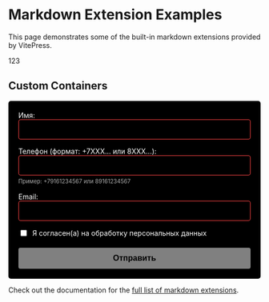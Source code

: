 # Markdown Extension Examples

This page demonstrates some of the built-in markdown extensions provided by VitePress.

123

## Custom Containers

<form id="myForm" class="custom-form">
  <div class="form-group">
    <label for="name">Имя:</label>
    <input type="text" id="name" name="name" class="form-input" required>
  </div>
  
  <div class="form-group">
    <label for="phone">Телефон (формат: +7XXX... или 8XXX...):</label>
    <input type="tel" id="phone" name="phone" class="form-input" required pattern="^(\+7|8)\d{10}$">
    <small class="hint">Пример: +79161234567 или 89161234567</small>
  </div>
  
  <div class="form-group">
    <label for="email">Email:</label>
    <input type="email" id="email" name="email" class="form-input" required>
  </div>
  
  <div class="form-group checkbox-group">
    <input type="checkbox" id="consent" name="consent" required>
    <label for="consent">Я согласен(а) на обработку персональных данных</label>
  </div>
  
  <button type="submit" class="submit-btn" disabled>
    Отправить
  </button>
</form>

<div id="successMessage" class="success-message" style="display: none;">
  ✅ Заявка успешно отправлена. Скоро свяжемся.
</div>

<style>
.custom-form {
  max-width: 500px;
  margin: 0;
  padding: 20px;
  background-color: #000000;
  border-radius: 5px;
  color: #ffffff;
}

.form-group {
  margin-bottom: 15px;
}

.form-input {
  width: 100%;
  padding: 10px;
  box-sizing: border-box;
  border: 1px solid #cccccc;
  border-radius: 4px;
  font-size: 16px;
  background-color: #000000;
  color: #ffffff;
}

.form-input:invalid {
  border-color: #ff4444;
}

.hint {
  display: block;
  margin-top: 5px;
  color: #aaaaaa;
  font-size: 0.8em;
}

.checkbox-group {
  display: flex;
  align-items: center;
  gap: 8px;
  margin-bottom: 20px;
}

.checkbox-group input {
  width: auto;
}

.submit-btn {
  background-color: #ffffff;
  color: #000000;
  padding: 12px 20px;
  border: none;
  border-radius: 4px;
  cursor: pointer;
  font-size: 16px;
  width: 100%;
  font-weight: bold;
  transition: opacity 0.3s;
}

.submit-btn:hover:not(:disabled) {
  opacity: 0.9;
}

.submit-btn:disabled {
  opacity: 0.5;
  cursor: not-allowed;
}

.success-message {
  margin-top: 15px;
  padding: 10px;
  background-color: #e6f7e6;
  border: 1px solid #a5d6a7;
  border-radius: 4px;
  color: #2e7d32;
  font-weight: bold;
}
</style>

<script>
if (typeof window !== 'undefined') {
  document.addEventListener('DOMContentLoaded', function() {
    const form = document.getElementById('myForm');
    const successMessage = document.getElementById('successMessage');
    const submitBtn = form.querySelector('.submit-btn');
    const phoneInput = document.getElementById('phone');
    
    // Валидация телефона в реальном времени
    phoneInput.addEventListener('input', function() {
      this.value = this.value.replace(/[^0-9+]/g, '');
      if (this.value.startsWith('9') && this.value.length === 10) {
        this.value = '+7' + this.value;
      }
    });

    // Проверка всей формы
    function checkFormValidity() {
      const isPhoneValid = /^(\+7|8)\d{10}$/.test(phoneInput.value);
      const isEmailValid = document.getElementById('email').checkValidity();
      const isNameValid = document.getElementById('name').value.trim() !== '';
      const isConsentChecked = document.getElementById('consent').checked;
      
      submitBtn.disabled = !(isPhoneValid && isEmailValid && isNameValid && isConsentChecked);
    }

    // Слушаем изменения во всех полях
    form.querySelectorAll('input').forEach(input => {
      input.addEventListener('input', checkFormValidity);
    });

    // Отправка формы через mailto
    form.addEventListener('submit', function(e) {
      e.preventDefault();
      
      const name = encodeURIComponent(document.getElementById('name').value);
      const phone = encodeURIComponent(document.getElementById('phone').value);
      const email = encodeURIComponent(document.getElementById('email').value);
      
      const subject = encodeURIComponent('Новая заявка с сайта');
      const body = encodeURIComponent(
        `Имя: ${name}\nТелефон: ${phone}\nEmail: ${email}\n\nДата: ${new Date().toLocaleString()}`
      );
      
      // Открываем почтовый клиент
      window.location.href = `mailto:theorchestramanco@gmail.com?subject=${subject}&body=${body}`;
      
      // Показываем сообщение об успехе
      successMessage.style.display = 'block';
      form.reset();
      submitBtn.disabled = true;
      
      setTimeout(() => {
        successMessage.style.display = 'none';
      }, 5000);
    });
    
    // Первоначальная проверка
    checkFormValidity();
  });
}
</script>

Check out the documentation for the [full list of markdown extensions](https://vitepress.dev/guide/markdown).
